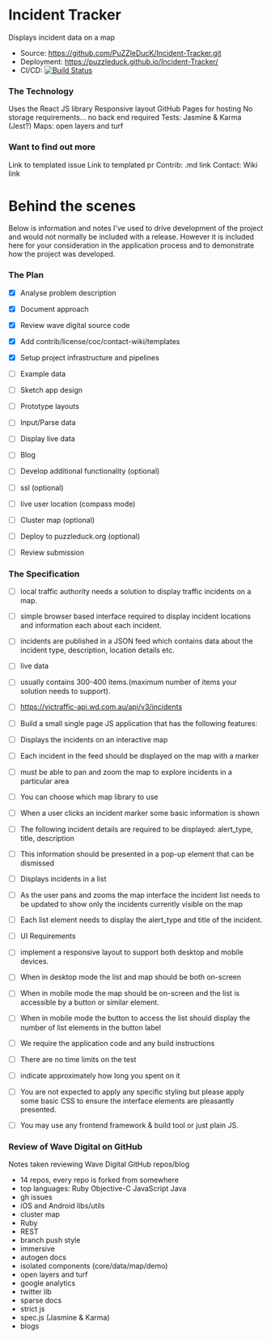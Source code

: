 
# Incident Tracker

Displays incident data on a map

- Source: https://github.com/PuZZleDucK/Incident-Tracker.git
- Deployment: https://puzzleduck.github.io/Incident-Tracker/
- CI/CD: [![Build Status](https://semaphoreci.com/api/v1/puzzleduck/incident-tracker/branches/master/badge.svg)](https://semaphoreci.com/puzzleduck/incident-tracker)


### The Technology

Uses the React JS library
Responsive layout
GitHub Pages for hosting
No storage requirements... no back end required
Tests: Jasmine & Karma (Jest?)
Maps: open layers and turf


### Want to find out more

Link to templated issue
Link to templated pr
Contrib: .md link
Contact: Wiki link


# Behind the scenes

Below is information and notes I've used to drive development of the project and would not normally be included with a release. However it is included here for your consideration in the application process and to demonstrate how the project was developed.


### The Plan

- [x] Analyse problem description
- [x] Document approach
- [x] Review wave digital source code
- [x] Add contrib/license/coc/contact-wiki/templates
- [x] Setup project infrastructure and pipelines
- [ ] Example data
- [ ] Sketch app design
- [ ] Prototype layouts
- [ ] Input/Parse data
- [ ] Display live data
- [ ] Blog
- [ ] Develop additional functionality (optional)
- [ ] ssl (optional)
- [ ] live user location (compass mode)
- [ ] Cluster map (optional)
- [ ] Deploy to puzzleduck.org (optional)
- [ ] Review submission


### The Specification

- [ ] local traffic authority needs a solution to display traffic incidents on a map.
- [ ] simple browser based interface required to display incident locations and information each about each incident.
- [ ] incidents are published in a JSON feed which contains data about the incident type, description, location details etc.
- [ ] live data
- [ ] usually contains 300-400 items.(maximum number of items your solution needs to support).

- [ ] https://victraffic-api.wd.com.au/api/v3/incidents
- [ ] Build a small single page JS application that has the following features:

- [ ] Displays the incidents on an interactive map
- [ ] Each incident in the feed should be displayed on the map with a marker
- [ ] must be able to pan and zoom the map to explore incidents in a particular area
- [ ] You can choose which map library to use
- [ ] When a user clicks an incident marker some basic information is shown
- [ ] The following incident details are required to be displayed: alert_type, title, description
- [ ] This information should be presented in a pop-up element that can be dismissed

- [ ] Displays incidents in a list
- [ ] As the user pans and zooms the map interface the incident list needs to be updated to show only the incidents currently visible on the map
- [ ] Each list element needs to display the alert_type and title of the incident.

- [ ] UI Requirements
- [ ] implement a responsive layout to support both desktop and mobile devices.
- [ ] When in desktop mode the list and map should be both on-screen
- [ ] When in mobile mode the map should be on-screen and the list is accessible by a button or similar element.
- [ ] When in mobile mode the button to access the list should display the number of list elements in the button label

- [ ] We require the application code and any build instructions
- [ ] There are no time limits on the test
- [ ] indicate approximately how long you spent on it
- [ ] You are not expected to apply any specific styling but please apply some basic CSS to ensure the interface elements are pleasantly presented.
- [ ] You may use any frontend framework & build tool or just plain JS.


### Review of Wave Digital on GitHub

Notes taken reviewing Wave Digital GitHub repos/blog

- 14 repos, every repo is forked from somewhere
- top languages: Ruby Objective-C JavaScript Java
- gh issues
- iOS and Android libs/utils
- cluster map
- Ruby
- REST
- branch push style
- immersive
- autogen docs
- isolated components (core/data/map/demo)
- open layers and turf
- google analytics
- twitter lib
- sparse docs
- strict js
- spec.js (Jasmine & Karma)
- blogs
